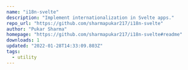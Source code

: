 ```yaml
---
name: "i18n-svelte"
description: "Implement internationalization in Svelte apps."
repo_url: "https://github.com/sharmapukar217/i18n-svelte"
author: "Pukar Sharma"
homepage: "https://github.com/sharmapukar217/i18n-svelte#readme"
downloads: 1
updated: "2022-01-28T14:33:09.803Z"
tags: 
  - utility
---
```

